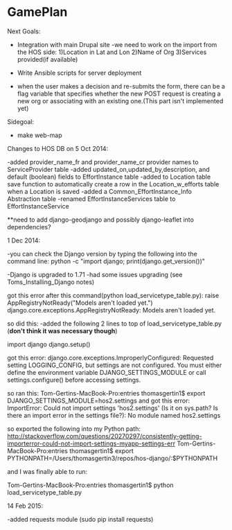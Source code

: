 GamePlan
===========

Next Goals:

- Integration with main Drupal site
	-we need to work on the import from the HOS side:
		1)Location in Lat and Lon
		2)Name of Org
		3)Services provided(if available)

- Write Ansible scripts for server deployment

- when the user makes a decision and re-submits the form, there can be a flag variable that specifies whether 
the new POST request is creating a new org or associating with an existing one.(This part isn't implemented yet)

Sidegoal:

- make web-map

Changes to HOS DB on 5 Oct 2014:

-added provider_name_fr and provider_name_cr provider names to ServiceProvider table
-added updated_on,updated_by,description, and default (boolean) fields to EffortInstance table
-added to Location table save function to automatically create a row in the Location_w_efforts table when a Location is saved
-added a Common_EffortInstance_Info Abstraction table
-renamed EffortInstanceServices table to EffortInstanceService

**need to add django-geodjango and possibly django-leaflet into dependencies?

1 Dec 2014:

-you can check the Django version by typing the following into the command line: python -c "import django; print(django.get_version())"

-Django is upgraded to 1.71
-had some issues upgrading (see Toms_Installing_Django notes)

got this error after this command(python load_servicetype_table.py):
 raise AppRegistryNotReady("Models aren't loaded yet.")
django.core.exceptions.AppRegistryNotReady: Models aren't loaded yet.

so did this:
-added the following 2 lines to top of load_servicetype_table.py (**don't think it was necessary though**) 

import django
django.setup()

got this error:
django.core.exceptions.ImproperlyConfigured: Requested setting LOGGING_CONFIG, but settings are not configured. 
You must either define the environment variable DJANGO_SETTINGS_MODULE or call settings.configure() before accessing settings.

so ran this:
Tom-Gertins-MacBook-Pro:entries thomasgertin1$ export DJANGO_SETTINGS_MODULE=hos2.settings
and got this error: 
ImportError: Could not import settings 'hos2.settings' (Is it on sys.path? Is there an import error in the settings file?): No module named hos2.settings

so exported the following into my Python path:
http://stackoverflow.com/questions/20270297/consistently-getting-importerror-could-not-import-settings-myapp-settings-err
Tom-Gertins-MacBook-Pro:entries thomasgertin1$ export PYTHONPATH=/Users/thomasgertin3/repos/hos-django/:$PYTHONPATH

and I was finally able to run:

Tom-Gertins-MacBook-Pro:entries thomasgertin1$ python load_servicetype_table.py

14 Feb 2015:

-added requests module (sudo pip install requests)
